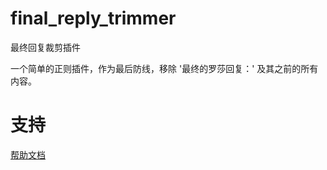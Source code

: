 # final_reply_trimmer

最终回复裁剪插件

一个简单的正则插件，作为最后防线，移除 '最终的罗莎回复：' 及其之前的所有内容。

# 支持

[帮助文档](https://astrbot.app)
